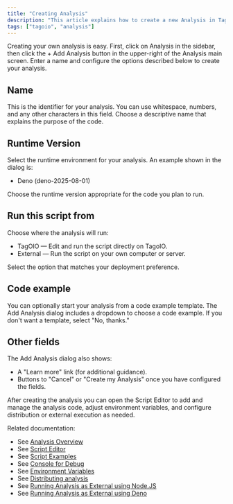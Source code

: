 ```yaml
---
title: "Creating Analysis"
description: "This article explains how to create a new Analysis in TagoIO, including the fields in the Add Analysis dialog and the options for runtime and execution environment."
tags: ["tagoio", "analysis"]
---
```


Creating your own analysis is easy. First, click on Analysis in the sidebar, then click the + Add Analysis button in the upper-right of the Analysis main screen. Enter a name and configure the options described below to create your analysis.

<!-- Image placeholder removed for build -->

## Name
This is the identifier for your analysis. You can use whitespace, numbers, and any other characters in this field. Choose a descriptive name that explains the purpose of the code.

## Runtime Version
Select the runtime environment for your analysis. An example shown in the dialog is:
- Deno (deno-2025-08-01)

Choose the runtime version appropriate for the code you plan to run.

## Run this script from
Choose where the analysis will run:
- TagOIO — Edit and run the script directly on TagoIO.
- External — Run the script on your own computer or server.

Select the option that matches your deployment preference.

## Code example
You can optionally start your analysis from a code example template. The Add Analysis dialog includes a dropdown to choose a code example. If you don't want a template, select "No, thanks."

## Other fields
The Add Analysis dialog also shows:
- A "Learn more" link (for additional guidance).
- Buttons to "Cancel" or "Create my Analysis" once you have configured the fields.

After creating the analysis you can open the Script Editor to add and manage the analysis code, adjust environment variables, and configure distribution or external execution as needed.

Related documentation:
- See [Analysis Overview](link-to-analysis-overview)
- See [Script Editor](link-to-script-editor)
- See [Script Examples](link-to-script-examples)
- See [Console for Debug](link-to-console-for-debug)
- See [Environment Variables](link-to-environment-variables)
- See [Distributing analysis](link-to-distributing-analysis)
- See [Running Analysis as External using Node.JS](link-to-running-analysis-external-nodejs)
- See [Running Analysis as External using Deno](link-to-running-analysis-external-deno)